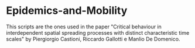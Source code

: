 # Epidemics-and-Mobility

This scripts are the ones used in the paper "Critical behaviour in interdependent spatial spreading processes with distinct characteristic time scales" by Piergiorgio Castioni, Riccardo Gallotti e Manlio De Domenico.
